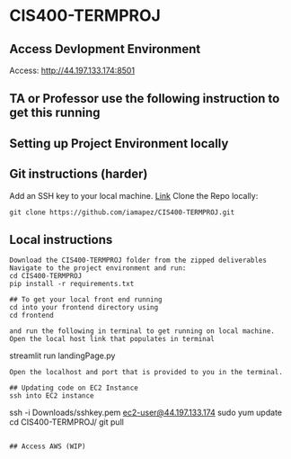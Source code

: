 # CIS400-TERMPROJ

## Access Devlopment Environment
Access: http://44.197.133.174:8501


## TA or Professor use the following instruction to get this running 


## Setting up Project Environment locally
## Git instructions (harder)
Add an SSH key to your local machine. [Link](https://betterprogramming.pub/how-to-add-an-ssh-key-to-github-96d934d09d35)
Clone the Repo locally:
```
git clone https://github.com/iamapez/CIS400-TERMPROJ.git
```
## Local instructions
```
Download the CIS400-TERMPROJ folder from the zipped deliverables
Navigate to the project environment and run:
cd CIS400-TERMPROJ
pip install -r requirements.txt
```

```
## To get your local front end running
cd into your frontend directory using
cd frontend

and run the following in terminal to get running on local machine. Open the local host link that populates in terminal
```
streamlit run landingPage.py
```
Open the localhost and port that is provided to you in the terminal.

## Updating code on EC2 Instance
ssh into EC2 instance
```
ssh -i Downloads/sshkey.pem ec2-user@44.197.133.174
sudo yum update
cd CIS400-TERMPROJ/
git pull
```

## Access AWS (WIP)

